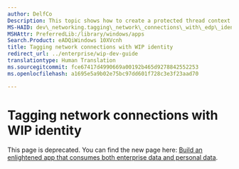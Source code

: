 ```yaml
---
author: DelfCo
Description: This topic shows how to create a protected thread context before creating network connections in an Windows Information Protection (WIP) scenario.
MS-HAID: dev\_networking.tagging\_network\_connections\_with\_edp\_identity
MSHAttr: PreferredLib:/library/windows/apps
Search.Product: eADQiWindows 10XVcnh
title: Tagging network connections with WIP identity
redirect_url: ../enterprise/wip-dev-guide
translationtype: Human Translation
ms.sourcegitcommit: fce67417d4990669a00192b465d9278842552253
ms.openlocfilehash: a1695e5a9b02e75bc97dd601f728c3e3f23aad70

---
```


# Tagging network connections with WIP identity

This page is deprecated. You can find the new page here: [Build an enlightened app that consumes both enterprise data and personal data](../enterprise/wip-dev-guide.md).



<!--HONumber=Aug16_HO3-->


